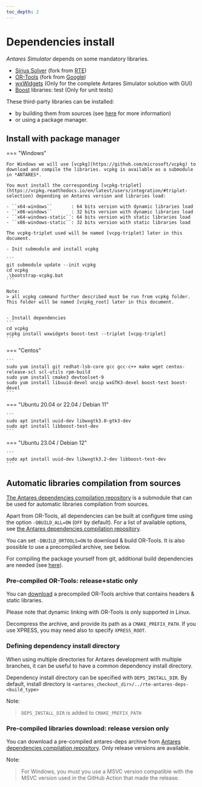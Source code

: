 ```yaml
---
toc_depth: 2
---
```


# Dependencies install

*Antares Simulator* depends on some mandatory libraries.

- [Sirius Solver](https://github.com/AntaresSimulatorTeam/sirius-solver/tree/Antares_VCPKG) (fork from [RTE](https://github.com/rte-france/sirius-solver/tree/Antares_VCPKG))
- [OR-Tools](https://github.com/rte-france.com/or-tools) (fork from [Google](https://github.com/google/or-tools))
- [wxWidgets](https://github.com/wxWidgets/wxWidgets)
  (Only for the complete Antares Simulator solution with GUI)
- [Boost](https://www.boost.org/) libraries: test (Only for unit tests)

These third-party libraries can be installed:
- by building them from sources (see [here](3-Build.md) for more information)
- or using a package manager.

## Install with package manager

=== "Windows"

    For Windows we will use [vcpkg](https://github.com/microsoft/vcpkg) to download and compile the libraries. vcpkg is available as a submodule in *ANTARES*.
    
    You must install the corresponding [vcpkg-triplet](https://vcpkg.readthedocs.io/en/latest/users/integration/#triplet-selection) depending on Antares version and libraries load:
    
    - ``x64-windows``       : 64 bits version with dynamic libraries load
    - ``x86-windows``       : 32 bits version with dynamic libraries load
    - ``x64-windows-static``: 64 bits version with static libraries load
    - ``x86-windows-static``: 32 bits version with static libraries load
    
    The vcpkg-triplet used will be named [vcpg-triplet] later in this document.
    
    - Init submodule and install vcpkg 
    
    ```
    git submodule update --init vcpkg
    cd vcpkg
    .\bootstrap-vcpkg.bat
    ```
    
    Note:
    > all vcpkg command further described must be run from vcpkg folder. This folder will be named [vcpkg_root] later in this document.
    
    
    - Install dependencies
    ```
    cd vcpkg
    vcpkg install wxwidgets boost-test --triplet [vcpg-triplet] 
    ```
=== "Centos"

    ```
    sudo yum install git redhat-lsb-core gcc gcc-c++ make wget centos-release-scl scl-utils rpm-build
    sudo yum install cmake3 devtoolset-9
    sudo yum install libuuid-devel unzip wxGTK3-devel boost-test boost-devel
    ```
=== "Ubuntu 20.04 or 22.04 / Debian 11"

    ```
    sudo apt install uuid-dev libwxgtk3.0-gtk3-dev
    sudo apt install libboost-test-dev
    ```

=== "Ubuntu 23.04 / Debian 12"

    ```
    sudo apt install uuid-dev libwxgtk3.2-dev libboost-test-dev
    ```

## Automatic libraries compilation from sources
[The Antares dependencies compilation repository](https://github.com/AntaresSimulatorTeam/antares-deps) is a submodule that can be used for automatic libraries compilation from sources.

Apart from OR-Tools, all dependencies can be built at configure time using the option `-DBUILD_ALL=ON` (`OFF` by default). 
For a list of available options, see [the Antares dependencies compilation repository](https://github.com/AntaresSimulatorTeam/antares-deps).

You can set `-DBUILD_ORTOOLS=ON` to download & build OR-Tools. It is also possible to use a precompiled archive, see below.

For compiling the package yourself from git, additional build dependencies are needed (see [here](1-Development-requirements.md)).

### Pre-compiled OR-Tools: release+static only
You can [download](https://github.com/rte-france/or-tools/releases) a precompiled OR-Tools archive that contains headers & static libraries.

Please note that dynamic linking with OR-Tools is only supported in Linux.

Decompress the archive, and provide its path as a `CMAKE_PREFIX_PATH`. If you use XPRESS, you may need also to specify `XPRESS_ROOT`.

### Defining dependency install directory
When using multiple directories for Antares development with multiple branches, it can be useful to have a common dependency install directory.

Dependency install directory can be specified with `DEPS_INSTALL_DIR`. By default, install directory is `<antares_checkout_dir>/../rte-antares-deps-<build_type>`

Note:
> `DEPS_INSTALL_DIR` is added to `CMAKE_PREFIX_PATH`

### Pre-compiled libraries download: release version only
You can download a pre-compiled antares-deps archive from [Antares dependencies compilation repository][antares-deps-url]. Only release versions are available.

Note:
> For Windows, you must you use a MSVC version compatible with the MSVC version used in the GitHub Action that made the release.

[antares-deps-url]: https://github.com/AntaresSimulatorTeam/antares-deps/releases

